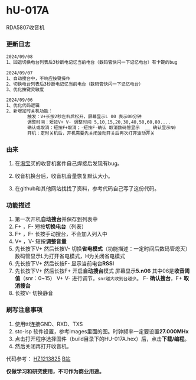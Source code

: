 # hU-017A

RDA5807收音机

### 更新日志

```txt
2024/09/08
1、回退切换电台列表后3秒断电记忆当前电台（数码管快闪一下记忆电台）有卡键的bug

2024/09/07
1、自动搜台中，不响应按键操作
2、切换电台列表后3秒断电记忆当前电台（数码管快闪一下记忆电台）
3、优化按键灵敏度

2024/09/06
1、优化代码逻辑
2、新增定时关机功能：
		触发：V+长按2秒左右后松开，屏幕显示L 00 表示00分钟
        调整时间：短按V+ V- 调整时间 5,10,15,20,30,40,50,60,80....
        确认或取消：短按F+取消；-短按F-确认 取消数码管显示  __ 确认显示N0
        开机：定时关机后，开机需要先关闭波动开关后再次打开波动开关
```

### 由来

1. 在[淘宝](https://detail.tmall.com/item.htm?id=701902156484)买的收音机套件自己焊接后发现有bug。

2. 收音机换台后，收音机音量恢复默认大小。

3. 在github和其他网站找找了资料，参考代码自己写了这份代码。

### 功能描述

1. 第一次开机**自动搜台**并保存到列表中
2. F+ ，F- 短按**切换电台**（列表）
3. F+ ，F- 长按手动搜台，不会加入列入中
4. V+ ，V- 短按**调整音量**
5. 先长按下V+ 然后长按V- 切换**省电模式**（功能描述：一定时间后数码管熄灭） 数码管显示L为打开省电模式，H为关闭省电模式
6. 先长按下V+ 然后长按F- 显示当前电台**RSSI**
7. 先长按下V+ 然后长按F+ 开启**自动搜台**模式 屏幕显示**5.n06** 其中06是**收音阈值**（snr：0~15） V+ V-
   进行调节。`snr越大收到台越少`。 F- **确认搜台**，F+ **取消搜台**
8. 长按V- 切换静音

### 刷写注意事项

1. 使用ttl连接GND、RXD、TXS
2. stc-isp 软件设置，参考images里面的图。时钟频率一定要设置**27.000MHx**
3. 点击打开程序选择固件（build目录下的HU-017A.hex）后，点击**下载/编程**。
4. 然后关闭再打开收音机。

代码参考：
[HZ1213825](https://github.com/HZ1213825/HAL_STM32F4_RDA5807M)
[B站](https://www.bilibili.com/video/BV1Mb411e7re)

**仅做学习和研究使用，不可作为商业用途。**
